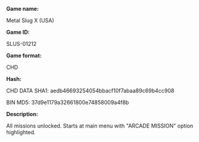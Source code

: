 **Game name:**

Metal Slug X (USA)

**Game ID:**

SLUS-01212

**Game format:**

CHD

**Hash:**

CHD DATA SHA1: aedb46693254054bbacf10f7abaa89c69b4cc908

BIN MD5: 37d9e1179a32661800e74858009a4f8b

**Description:**

All missions unlocked. Starts at main menu with "ARCADE MISSION" option highlighted.
